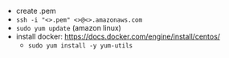 - create .pem
- `ssh -i "<>.pem" <>@<>.amazonaws.com`
- `sudo yum update` (amazon linux)
- install docker: https://docs.docker.com/engine/install/centos/
    - `sudo yum install -y yum-utils`